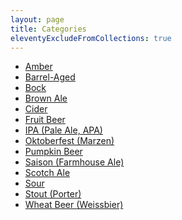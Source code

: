 ```yaml
---
layout: page
title: Categories
eleventyExcludeFromCollections: true
---
```


* <a href="amber" target="_self">Amber</a>
* <a href="barrel-aged" target="_self">Barrel-Aged</a>
* <a href="bock" target="_self">Bock</a>
* <a href="brown-ale" target="_self">Brown Ale</a>
* <a href="cider" target="_self">Cider</a>
* <a href="fruit-beer" target="_self">Fruit Beer</a>
* <a href="ipa" target="_self">IPA (Pale Ale, APA)</a>
* <a href="oktoberfest" target="_self">Oktoberfest (Marzen)</a>
* <a href="pumpkin-beer" target="_self">Pumpkin Beer</a>
* <a href="saison" target="_self">Saison (Farmhouse Ale)</a>
* <a href="scotch-ale" target="_self">Scotch Ale</a>
* <a href="sour" target="_self">Sour</a>
* <a href="stout" target="_self">Stout (Porter)</a>
* <a href="wheat-beer" target="_self">Wheat Beer (Weissbier)</a>
